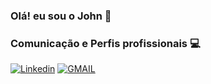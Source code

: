 ### Olá! eu sou o John 👋


### Comunicação e Perfis profissionais 💻
[![Linkedin](https://img.shields.io/badge/LinkedIn-0077B5?style=for-the-badge&logo=linkedin&logoColor=white)](https://www.linkedin.com/in/johnatan-coelho-30bbb62a5/) [![GMAIL](https://img.shields.io/badge/Gmail-D14836?style=for-the-badge&logo=gmail&logoColor=white)](johnatansouza242@gmail.com)




